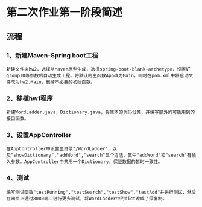 # 第二次作业第一阶段简述
## 流程
### 1、新建Maven-Spring boot工程
    新建文件夹hw2，选择从Maven原型生成，选择spring-boot-blank-archetype，设置好groupID等参数后自动生成工程。将默认的主函数App改为Main，同时在pom.xml中将启动文件改为hw2.Main，删掉不必要的初始函数。
### 2、移植hw1程序
    新建WordLadder.java，Dictionary.java，将原本的代码分类，并编写额外的可能用到的接口函数。
### 3、设置AppController
    在AppController中设置主目录"/WordLadder"，以及"showDictionary","addWord","search"三个方法，其中"addWord"和"search"有输入参数。AppController中共用一个Dictionary，保证数据的暂时一致性。
### 4、测试
    编写测试函数"testRunning","testSearch","testShow","testAdd"并进行测试，然后在网页上通过8080端口进行更多测试，将WordLadder中的dict改成了深复制。